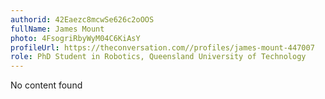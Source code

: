 ```yaml
---
authorid: 42Eaezc8mcwSe626c2oOOS
fullName: James Mount
photo: 4FsogriRbyWyM04C6KiAsY
profileUrl: https://theconversation.com//profiles/james-mount-447007
role: PhD Student in Robotics, Queensland University of Technology
---
```

No content found